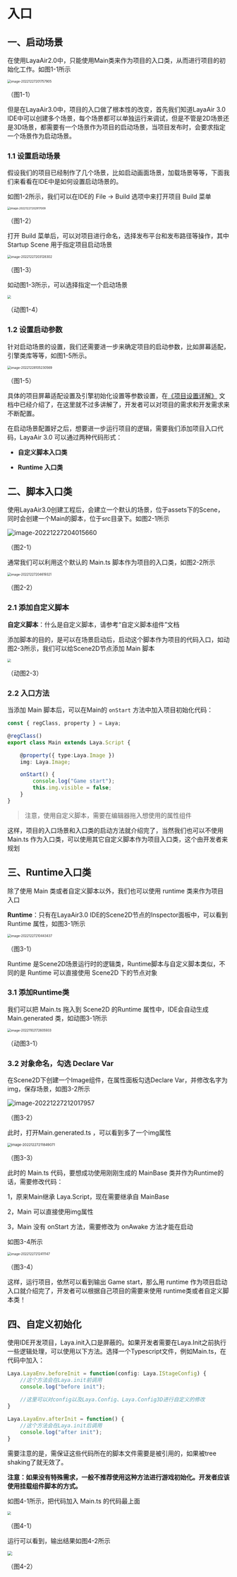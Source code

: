 # 入口



## 一、启动场景

在使用LayaAir2.0中，只能使用Main类来作为项目的入口类，从而进行项目的初始化工作。如图1-1所示

<img src="images/1-1.png" alt="image-20221227201757905" style="zoom:50%;" />

（图1-1）

但是在LayaAir3.0中，项目的入口做了根本性的改变，首先我们知道LayaAir 3.0 IDE中可以创建多个场景，每个场景都可以单独运行来调试，但是不管是2D场景还是3D场景，都需要有一个场景作为项目的启动场景，当项目发布时，会要求指定一个场景作为启动场景。



### 1.1 设置启动场景

假设我们的项目已经制作了几个场景，比如启动画面场景，加载场景等等，下面我们来看看在IDE中是如何设置启动场景的。

如图1-2所示，我们可以在IDE的 File -> Build 选项中来打开项目 Build 菜单

<img src="images/1-2.png" alt="image-20221227202917009" style="zoom: 43%;" /> 

（图1-2）

打开 Build 菜单后，可以对项目进行命名，选择发布平台和发布路径等操作，其中 Startup Scene 用于指定项目启动场景

<img src="images/1-3.png" alt="image-20221227203128302" style="zoom: 50%;" /> 

（图1-3） 

如动图1-3所示，可以选择指定一个启动场景

<img src="images/1-4.gif" style="zoom:50%;" /> 

（动图1-4） 



### 1.2 设置启动参数

针对启动场景的设置，我们还需要进一步来确定项目的启动参数，比如屏幕适配，引擎类库等等，如图1-5所示。

<img src="images/1-5.png" alt="image-20221228105230569" style="zoom:50%;" /> 

（图1-5） 

具体的项目屏幕适配设置及引擎初始化设置等参数设置，在[《项目设置详解》](https://layaair.layabox.com/3.x/doc/basics/IDE/projectSettings/readme.html) 文档中已经介绍了，在这里就不过多讲解了，开发者可以对项目的需求和开发需求来不断配置。

在启动场景配置好之后，想要进一步运行项目的逻辑，需要我们添加项目入口代码，LayaAir 3.0 可以通过两种代码形式：

- **自定义脚本入口类**

- **Runtime 入口类**



## 二、脚本入口类

使用LayaAir3.0创建工程后，会建立一个默认的场景，位于assets下的Scene，同时会创建一个Main的脚本，位于src目录下。如图2-1所示

![image-20221227204015660](images/2-1.png) 

（图2-1）



 通常我们可以利用这个默认的 Main.ts 脚本作为项目的入口类，如图2-2所示

<img src="images/2-2.png" alt="image-20221227204619321" style="zoom:50%;" /> 

（图2-2）



### 2.1 添加自定义脚本

**自定义脚本**：什么是自定义脚本，请参考“自定义脚本组件”文档

添加脚本的目的，是可以在场景启动后，启动这个脚本作为项目的代码入口，如动图2-3所示，我们可以给Scene2D节点添加 Main 脚本

<img src="images/2-3.gif" style="zoom:50%;" />

 （动图2-3）



### 2.2 入口方法

当添加 Main 脚本后，可以在Main的 `onStart` 方法中加入项目初始化代码：

```typescript
const { regClass, property } = Laya;

@regClass()
export class Main extends Laya.Script {

    @property({ type:Laya.Image })
    img: Laya.Image;      

    onStart() {
        console.log("Game start");
        this.img.visible = false;
    }
}
```

> 注意，使用自定义脚本，需要在编辑器拖入想使用的属性组件

这样，项目的入口场景和入口类的启动方法就介绍完了，当然我们也可以不使用 Main.ts 作为入口类，可以使用其它自定义脚本作为项目入口类，这个由开发者来规划



## 三、Runtime入口类

除了使用 Main 类或者自定义脚本以外，我们也可以使用 runtime 类来作为项目入口

**Runtime**：只有在LayaAir3.0 IDE的Scene2D节点的Inspector面板中，可以看到 Runtime 属性，如图3-1所示

<img src="images/3-1.png" alt="image-20221227210443437" style="zoom:50%;" />

（图3-1）

Runtime 是Scene2D场景运行时的逻辑类，Runtime脚本与自定义脚本类似，不同的是 Runtime 可以直接使用 Scene2D 下的节点对象

### 3.1 添加Runtime类

我们可以把 Main.ts 拖入到 Scene2D 的Runtime 属性中，IDE会自动生成 Main.generated 类，如动图3-1所示

<img src="images/3-1.gif" alt="image-20221102172605933" style="zoom:50%;" /> 

（动图3-1）



### 3.2 对象命名，勾选 Declare Var

在Scene2D下创建一个Image组件，在属性面板勾选Declare Var，并修改名字为img，保存场景，如图3-2所示

![image-20221227212017957](images/3-2.png)

（图3-2）



此时，打开Main.generated.ts ，可以看到多了一个img属性

<img src="images/3-3.png" alt="image-20221227211849071" style="zoom: 55%;" /> 

 （图3-3） 



此时的 Main.ts 代码，要想成功使用刚刚生成的 MainBase 类并作为Runtime的话，需要修改代码：

1，原来Main继承 Laya.Script，现在需要继承自 MainBase

2，Main 可以直接使用img属性

3，Main 没有 onStart 方法，需要修改为 onAwake 方法才能在启动

如图3-4所示

 <img src="images/3-4.png" alt="image-20221227212411147" style="zoom:50%;" />

（图3-4） 



这样，运行项目，依然可以看到输出 Game start，那么用 runtime 作为项目启动入口就介绍完了，开发者可以根据自己项目的需要来使用 runtime类或者自定义脚本类！



## 四、自定义初始化

使用IDE开发项目，Laya.init入口是屏蔽的。如果开发者需要在Laya.Init之前执行一些逻辑处理，可以使用以下方法。选择一个Typescript文件，例如Main.ts，在代码中加入：

```typescript
Laya.LayaEnv.beforeInit = function(config: Laya.IStageConfig) {
    //这个方法会在Laya.init前调用
    console.log("before init");
    
    //这里可以对config以及Laya.Config、Laya.Config3D进行自定义的修改
}

Laya.LayaEnv.afterInit = function() {
    //这个方法会在Laya.init后调用
    console.log("after init");
}
```

需要注意的是，需保证这些代码所在的脚本文件需要是被引用的，如果被tree shaking了就无效了。

**注意：如果没有特殊需求，一般不推荐使用这种方法进行游戏初始化。开发者应该使用挂载组件脚本的方式。**

如图4-1所示，把代码加入 Main.ts 的代码最上面

<img src="images/4-1.png" style="zoom:50%;" /> 

（图4-1）

运行可以看到，输出结果如图4-2所示

<img src="images/4-2.png" style="zoom: 67%;" /> 

（图4-2）

